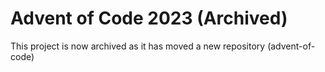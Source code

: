 # Advent of Code 2023 (Archived)
This project is now archived as it has moved a new repository (advent-of-code)
